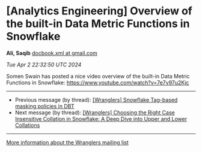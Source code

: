 


[Analytics Engineering] Overview of the built-in Data Metric Functions in Snowflake
===================================================================================


**Ali, Saqib**
[docbook.xml at gmail.com](mailto:wranglers%40analyticsengineering.net?Subject=Re%3A%20%5BWranglers%5D%20Overview%20of%20the%20built-in%20Data%20Metric%20Functions%20in%0A%20Snowflake&In-Reply-To=%3CCABDm0O-eZONZD_dHO86uvbjsauRvMSWYPdHhzL3kk_fY_cj3og%40mail.gmail.com%3E "[Wranglers] Overview of the built-in Data Metric Functions in Snowflake")   

*Tue Apr 2 22:32:50 UTC 2024*  

Somen Swain has posted a nice video overview of the built-in Data Metric
Functions in Snowflake:
<https://www.youtube.com/watch?v=7e7v97u2Kjc>
  
  




---


* Previous message (by thread): [[Wranglers] Snowflake Tag-based masking policies in DBT](000032.html)
* Next message (by thread): [[Wranglers] Choosing the Right Case Insensitive Collation in Snowflake: A Deep Dive into Upper and Lower Collations](000035.html)




---


[More information about the Wranglers
mailing list](https://analyticsengineering.net/mailman/listinfo/wranglers)  




